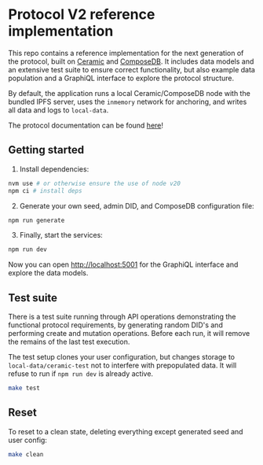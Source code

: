 # Protocol V2 reference implementation
This repo contains a reference implementation for the next generation of the protocol, built on [Ceramic](https://ceramic.network/) and [ComposeDB](https://composedb.js.org/docs/0.5.x/introduction). It includes data models and an extensive test suite to ensure correct functionality, but also example data population and a GraphiQL interface to explore the protocol structure.

By default, the application runs a local Ceramic/ComposeDB node with the bundled IPFS server, uses the `inmemory` network for anchoring, and writes all data and logs to `local-data`.

The protocol documentation can be found [here](pls-replace-me)!

## Getting started

1. Install dependencies:

```bash
nvm use # or otherwise ensure the use of node v20
npm ci # install deps
```

2. Generate your own seed, admin DID, and ComposeDB configuration file:

```bash
npm run generate
```

3. Finally, start the services:

```bash
npm run dev
```

Now you can open [http://localhost:5001](http://localhost:5001) for the GraphiQL interface and explore the data models.

## Test suite

There is a test suite running through API operations demonstrating the functional protocol requirements, by generating random DID's and performing create and mutation operations. Before each run, it will remove the remains of the last test execution.

The test setup clones your user configuration, but changes storage to `local-data/ceramic-test` not to interfere with prepopulated data. It will refuse to run if `npm run dev` is already active.

```bash
make test
```

## Reset

To reset to a clean state, deleting everything except generated seed and user config:

```bash
make clean
```
